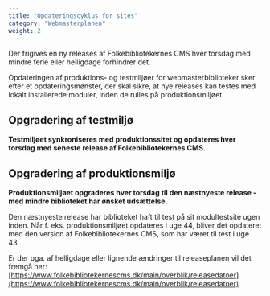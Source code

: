 ```yaml
---
title: "Opdateringscyklus for sites"
category: "Webmasterplanen"
weight: 2
---
```


Der frigives en ny releases af Folkebibliotekernes CMS hver torsdag med mindre ferie eller helligdage forhindrer det.

Opdateringen af produktions- og testmiljøer for webmasterbiblioteker sker efter et opdateringsmønster, der skal sikre, at nye releases kan testes med lokalt installerede moduler, inden de rulles på produktionsmiljøet.

## Opgradering af testmiljø
**Testmiljøet synkroniseres med produktionssitet og opdateres hver torsdag med seneste release af Folkebibliotekernes CMS.**

## Opgradering af produktionsmiljø
**Produktionsmiljøet opgraderes hver torsdag til den næstnyeste release - med mindre biblioteket har ønsket udsættelse.** 

Den næstnyeste release har biblioteket haft til test på sit modultestsite ugen inden. Når f. eks. produktionsmiljøet opdateres i uge 44, bliver det opdateret med den version af Folkebibliotekernes CMS, som har været til test i uge 43.

Er der pga. af helligdage eller lignende ændringer til releaseplanen vil det fremgå her:
[https://www.folkebibliotekernescms.dk/main/overblik/releasedatoer](https://www.folkebibliotekernescms.dk/main/overblik/releasedatoer)
